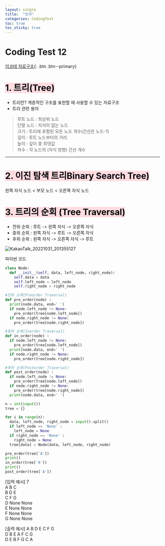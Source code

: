 ```yaml
---
layout: single
title:  "트리"
categories: CodingTest
toc: true
toc_sticky: true
---
```


# Coding Test 12

[이코테 자료구조](https://www.youtube.com/watch?v=i5yHkP1jQmo&list=PLRx0vPvlEmdAghTr5mXQxGpHjWqSz0dgC&index=12){: .btn .btn--primary}

# <mark style='background-color: #ffdce0'>1. 트리(Tree)</mark>
- 트리란? 계층적인 구조를 표현할 때 사용할 수 있는 자료구조
- 트리 관련 용어
>루트 노드 : 최상위 노드  
>단말 노드 : 자식이 없는 노드  
>크기 : 트리에 포함된 모든 노드 개수(간선은 노드-1)  
>깊이 : 루트 노드부터의 거리  
>높이 : 깊이 중 최댓값  
>차수 : 각 노드의 (자식 방향) 간선 개수

***

# <mark style='background-color: #ffdce0'>2. 이진 탐색 트리Binary Search Tree)</mark>
왼쪽 자식 노드 < 부모 노드 < 오른쪽 자식 노드

# <mark style='background-color: #ffdce0'>3. 트리의 순회 (Tree Traversal)</mark>
- 전위 순회 : 루트 -> 왼쪽 자식 -> 오른쪽 자식
- 중위 순회 : 왼쪽 자식 -> 루트 -> 오른쪽 자식
- 후위 순회 : 왼쪽 자식 -> 오른쪽 자식 -> 루트

![KakaoTalk_20221031_201355127](https://user-images.githubusercontent.com/63334368/198999784-b139149a-9d4f-4a5e-9e0e-b7b1be720569.png)

파이썬 코드

```python
class Node:
  def __init__(self, data, left_node, right_node):
    self.data = data
    self.left_node = left_node
    self.right_node = right_node

#전위 순회(Preorder Traversal)
def pre_order(node) :
  print(node.data, end=' ')
  if node.left_node != None:
    pre_order(tree[node.left_node])
  if node.right_node != None:
    pre_order(tree[node.right_node])

#중위 순회(Inorder Traversal)
def in_order(node) :
  if node.left_node != None:
    pre_order(tree[node.left_node])
  print(node.data, end=' ')
  if node.right_node != None:
    pre_order(tree[node.right_node])

#후위 순회(Postorder Traversal)
def post_order(node) :
  if node.left_node != None:
    pre_order(tree[node.left_node])
  if node.right_node != None:
    pre_order(tree[node.right_node])
  print(node.data, end=' ')

n = int(input())
tree = {}

for i in range(n):
  data, left_node, right_node = input().split()
  if left_node == 'None' :
    left_node = None
  if right_node == 'None' :
    right_node = None
  tree[data] = Node(data, left_node, right_node)

pre_order(tree['A'])
print()
in_order(tree['A'])
print()
post_order(tree['A'])
```

[입력 예시]
7  
A B C  
B D E  
C F G  
D None None  
E None None  
F None None  
G None None  

[출력 예시]
A B D E C F G  
D B E A F C G  
D E B F G C A  